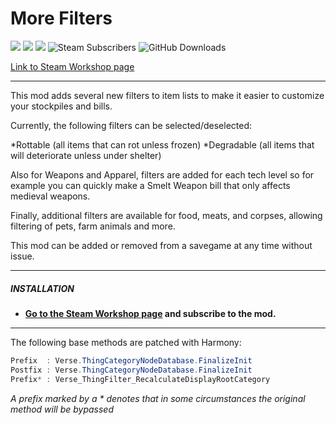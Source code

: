 # More Filters
![](https://img.shields.io/badge/Mod_Version-{ReleaseVersion}-blue.svg)
![](https://img.shields.io/badge/Built_for_RimWorld-{GameVersion}-blue.svg)
![](https://img.shields.io/badge/Powered_by_Harmony-{HarmonyVersion}-blue.svg)
![Steam Subscribers](https://img.shields.io/badge/dynamic/xml.svg?label=Steam+Subscribers&query=//table/tr[2]/td[1]&colorB=blue&url=https://steamcommunity.com/sharedfiles/filedetails/%3Fid=1911734422&suffix=+total)
![GitHub Downloads](https://img.shields.io/github/downloads/Jaxe-Dev/MoreFilters/total.svg?colorB=blue&label=GitHub+Downloads)

[Link to Steam Workshop page](https://steamcommunity.com/sharedfiles/filedetails/?id=1911734422)

---

This mod adds several new filters to item lists to make it easier to customize your stockpiles and bills.

Currently, the following filters can be selected/deselected:

*Rottable (all items that can rot unless frozen)
*Degradable (all items that will deteriorate unless under shelter)

Also for Weapons and Apparel, filters are added for each tech level so for example you can quickly make a Smelt Weapon bill that only affects medieval weapons.

Finally, additional filters are available for food, meats, and corpses, allowing filtering of pets, farm animals and more.

This mod can be added or removed from a savegame at any time without issue.

---

##### INSTALLATION
- **[Go to the Steam Workshop page](https://steamcommunity.com/sharedfiles/filedetails/?id=1911734422) and subscribe to the mod.**

---

The following base methods are patched with Harmony:
```C#
Prefix  : Verse.ThingCategoryNodeDatabase.FinalizeInit
Postfix : Verse.ThingCategoryNodeDatabase.FinalizeInit
Prefix* : Verse_ThingFilter_RecalculateDisplayRootCategory
```
*A prefix marked by a \* denotes that in some circumstances the original method will be bypassed*